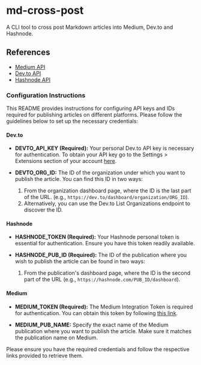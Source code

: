 # md-cross-post

A CLI tool to cross post Markdown articles into Medium, Dev.to and Hashnode.

## References

- [Medium API](https://github.com/Medium/medium-api-docs)
- [Dev.to API](https://developers.forem.com/api)
- [Hashnode API](https://api.hashnode.com/)


### Configuration Instructions

This README provides instructions for configuring API keys and IDs required for publishing articles on different platforms. Please follow the guidelines below to set up the necessary credentials:

#### Dev.to
- **DEVTO_API_KEY (Required):** Your personal Dev.to API key is necessary for authentication. To obtain your API key go to the Settings > Extensions section of your account [here](https://dev.to/settings/extensions).

- **DEVTO_ORG_ID:** The ID of the organization under which you want to publish the article. You can find this ID in two ways:
   1. From the organization dashboard page, where the ID is the last part of the URL. (e.g., `https://dev.to/dashboard/organization/ORG_ID`).
   2. Alternatively, you can use the Dev.to List Organizations endpoint to discover the ID.

#### Hashnode
- **HASHNODE_TOKEN (Required):** Your Hashnode personal token is essential for authentication. Ensure you have this token readily available.

- **HASHNODE_PUB_ID (Required):** The ID of the publication where you wish to publish the article can be found in two ways:
   1. From the publication's dashboard page, where the ID is the second part of the URL (e.g., `https://hashnode.com/PUB_ID/dashboard`).

#### Medium
- **MEDIUM_TOKEN (Required):** The Medium Integration Token is required for authentication. You can obtain this token by following [this link](https://medium.com/me/settings/security).

- **MEDIUM_PUB_NAME:** Specify the exact name of the Medium publication where you want to publish the article. Make sure it matches the publication name on Medium.

Please ensure you have the required credentials and follow the respective links provided to retrieve them.